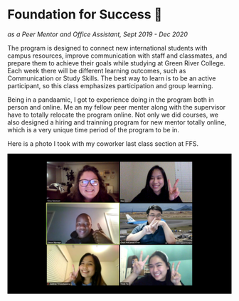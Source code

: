 # Foundation for Success 🐊
_as a Peer Mentor and Office Assistant, Sept 2019 - Dec 2020_

  The program is designed to connect new international students with campus resources, improve communication with staff and classmates,
and prepare them to achieve their goals while studying at Green River College. Each week there will be different learning outcomes, 
such as Communication or Study Skills. The best way to learn is to be an active participant, so this class emphasizes participation and group learning. 

  Being in a pandaamic, I got to experience doing in the program both in person and online. Me an my fellow peer menter along with the supervisor have to totally relocate the program online. 
Not only we did courses, we also designed a hiring and trainning program for new mentor totally online, which is a very unique time period of the program to be in. 

Here is a photo I took with my coworker last class section at FFS. 

![Last Class with FFS](123940022_3020821508018420_3697666242789813831_n.png)
